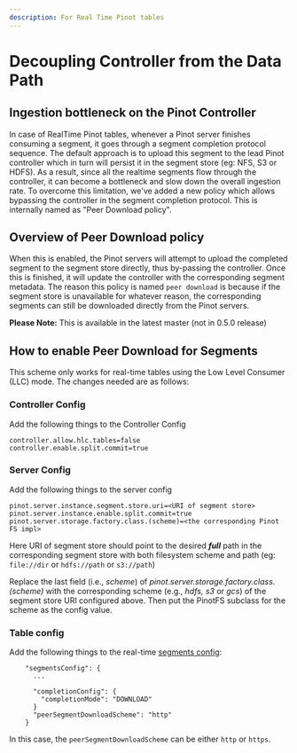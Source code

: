 ```yaml
---
description: For Real Time Pinot tables
---
```


# Decoupling Controller from the Data Path

## Ingestion bottleneck on the Pinot Controller

In case of RealTime Pinot tables, whenever a Pinot server finishes consuming a segment, it goes through a segment completion protocol sequence. The default approach is to upload this segment to the lead Pinot controller which in turn will persist it in the segment store \(eg: NFS, S3 or HDFS\). As a result, since all the realtime segments flow through the controller, it can become a bottleneck and slow down the overall ingestion rate. To overcome this limitation, we've added a new policy which allows bypassing the controller in the segment completion protocol. This is internally named as "Peer Download policy".

## Overview of Peer Download policy

When this is enabled, the Pinot servers will attempt to upload the completed segment to the segment store directly, thus by-passing the controller. Once this is finished, it will update the controller with the corresponding segment metadata. The reason this policy is named `peer download` is because if the segment store is unavailable for whatever reason, the corresponding segments can still be downloaded directly from the Pinot servers.

**Please Note:** This is available in the latest master \(not in 0.5.0 release\)

## How to enable Peer Download for Segments

This scheme only works for real-time tables using the Low Level Consumer \(LLC\) mode. The changes needed are as follows:

### Controller Config

Add the following things to the Controller Config

```text
controller.allow.hlc.tables=false
controller.enable.split.commit=true

```

### Server Config

Add the following things to the server config

```text
pinot.server.instance.segment.store.uri=<URI of segment store>
pinot.server.instance.enable.split.commit=true
pinot.server.storage.factory.class.(scheme)=<the corresponding Pinot FS impl>

```

Here URI of segment store should point to the desired _**full**_ path in the corresponding segment store with both filesystem scheme and path \(eg: `file://dir` or `hdfs://path` or `s3://path`\)

Replace the last field \(i.e., _scheme_\) of _pinot.server.storage.factory.class.\(scheme\)_ with the corresponding scheme \(e.g., _hdfs, s3_ or _gcs_\) of the segment store URI configured above. Then put the PinotFS subclass for the scheme as the config value.

### Table config

Add the following things to the real-time [segments config](https://docs.pinot.apache.org/configuration-reference/table#segmentsconfig):

```text
    "segmentsConfig": {
      ...
      
      "completionConfig": {
        "completionMode": "DOWNLOAD"
      }
      "peerSegmentDownloadScheme": "http"
    }

```

In this case, the `peerSegmentDownloadScheme` can be either `http` or `https`. 









